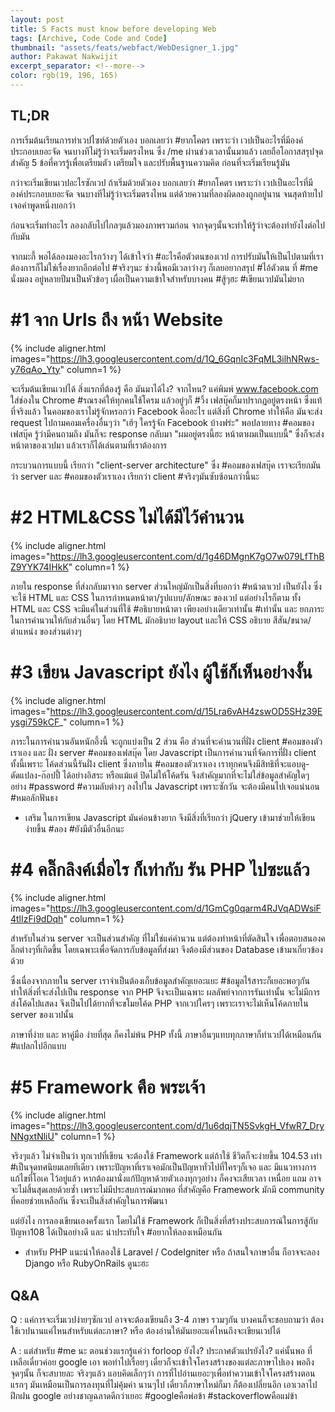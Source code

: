 ```yaml
---
layout: post
title: 5 Facts must know before developing Web
tags: [Archive, Code Code and Code]
thumbnail: "assets/feats/webfact/WebDesigner_1.jpg"
author: Pakawat Nakwijit
excerpt_separator: <!--more-->
color: rgb(19, 196, 165)
---
```


## TL;DR

การเริ่มต้นเรียนการทำเวปไซท์ด้วยตัวเอง บอกเลยว่า <span class="tag-en">#ยากโคตร</span> เพราะว่า เวปเป็นอะไรที่มีองค์ประกอบเยอะจัด จนบางทีไม่รู้ว่าจะเริ่มตรงไหน ซึ่ง /me ผ่านช่วงเวลานั้นมาแล้ว เลยถือโอกาสสรุปจุดสำคัญ 5 ข้อที่ควรรู้เพื่อเตรียมตัว เตรียมใจ และปรับพื้นฐานความคิด ก่อนที่จะเริ่มเรียนรู้มัน
<!--more-->

กว่าจะเริ่มเขียนเวปอะไรซักเวป ถ้าเริ่มด้วยตัวเอง บอกเลยว่า <span class="tag-en">#ยากโคตร</span> เพราะว่า เวปเป็นอะไรที่มีองค์ประกอบเยอะจัด จนบางทีไม่รู้ว่าจะเริ่มตรงไหน แต่ด้วยความที่ลองผิดลองถูกอยู่นาน จนสุดท้ายไปเจอคำพูดหนึ่งบอกว่า

<div class="blockquote">

ก่อนจะเริ่มทำอะไร ลองกลับไปไกลๆแล้วมองภาพรวมก่อน จากจุดๆนั้นจะทำให้รู้ว่าจะต้องทำยังไงต่อไปกับมัน
</div>

จากมะกี้ พอได้ลองมองอะไรกว้างๆ ได้เข้าใจว่า <span class="tag-en">#อะไรคือตัวตนของเวป</span> การปรับมันให้เป็นไปตามที่เราต้องการก็ไม่ใช่เรื่องยากอีกต่อไป <span class="tag-en">#จริงๆนะ</span> ช่วงนี้พอมีเวลาว่างๆ ก็เลยอยากสรุป <span class="tag-en">#ไอ้ตัวตน</span> ที่ <span class="tag-en">#me</span> นั่งมอง อยู่หลายปีมาเป็นหัวข้อๆ เผื่อเป็นความเข้าใจสำหรับบางคน <span class="tag-en">#สู้ๆฮะ</span> <span class="tag-en">#เขียนเวปมันไม่ยาก</span>

# #1 จาก Urls ถึง หน้า Website

{% include aligner.html images="https://lh3.googleusercontent.com/d/1Q_6GqnIc3FqML3ilhNRws-y76qAo_Yty" column=1 %}

จะเริ่มต้นเขียนเวปได้ สิ่งแรกที่ต้องรู้ คือ มันมาได้ไง? จากไหน? แค่พิมพ์ www.facebook.com ใส่ช่องใน Chrome <span class="tag-en">#รณรงค์ให้ทุกคนใช้โครม</span> แล้วอยู่ๆก็ <span class="tag-en">#วิ้ง</span> เฟสบุ๊คก็มาปรากฏอยู่ตรงหน้า ซึ่งแท้ที่จริงแล้ว ในคอมของเราไม่รู้จักหรอกว่า Facebook คืออะไร แต่สิ่งที่ Chrome ทำให้คือ มันจะส่ง request ไปถามคอมเครื่องอื่นๆว่า "เฮ้ๆ ใครรู้จัก Facebook บ้างฟร่ะ" พอปลายทาง <span class="tag-en">#คอมของเฟสบุ๊ค</span> รู้ว่ามีคนถามถึง มันก็จะ response กลับมา "ผมอยู่ตรงนี้ฮะ หน้าตาผมเป็นแบบนี้" ซึ่งก็จะส่งหน้าตาของเวปมา แล้วเราก็ได้เล่นตามที่เราต้องการ

กระบวนการแบบนี้ เรียกว่า "client-server architecture" ซึ่ง <span class="tag-en">#คอมของเฟสบุ๊ค</span> เราจะเรียกมันว่า server และ <span class="tag-en">#คอมของตัวเราเอง</span> เรียกว่า client <span class="tag-en">#จริงๆมันซับซ้อนกว่านี้นะ</span>

# #2 HTML&CSS ไม่ได้มีไว้คำนวน

{% include aligner.html images="https://lh3.googleusercontent.com/d/1g46DMgnK7gO7w079LfThBZ9YYK74IHkK" column=1 %}

ภายใน response ที่ส่งกลับมาจาก server ส่วนใหญ่มักเป็นสิ่งที่บอกว่า <span class="tag-en">#หน้าตาเวป</span> เป็นยังไง ซึ่งจะใช้ HTML และ CSS ในการกำหนดหน้าตา/รูปแบบ/ลักษณะ ของเวป แต่อย่างไรก็ตาม ทั้ง HTML และ CSS จะมีแค่ในส่วนที่ใช้ <span class="tag-en">#อธิบายหน้าตา</span> เพียงอย่างเดียวเท่านั้น <span class="tag-en">#เท่านั้น</span> และ ยกภาระในการคำนวนให้กับส่วนอื่นๆ โดย HTML มักอธิบาย layout และให้ CSS อธิบาย สีสัน/ขนาด/ตำแหน่ง ของส่วนต่างๆ

# #3 เขียน Javascript ยังไง ผู้ใช้ก็เห็นอย่างงั้น

{% include aligner.html images="https://lh3.googleusercontent.com/d/15Lra6vAH4zswOD5SHz39Eysgi759kCF_" column=1 %}

ภาระในการคำนวนอันหนักอึ้งนี้ จะถูกแบ่งเป็น 2 ส่วน คือ ส่วนที่จะคำนวนที่ฝั่ง client <span class="tag-en">#คอมของตัวเราเอง</span> และ ฝั่ง server <span class="tag-en">#คอมของเฟสบุ๊ค</span> โดย Javascript เป็นการคำนวนที่จัดการที่ฝั่ง client ทั้งนี้เพราะ โค้ดส่วนนี้รันฝั่ง client ซึ่งภายใน <span class="tag-en">#คอมของตัวเราเอง</span> เราทุกคนจึงมีสิทธิที่จะแอบดู-ดัดแปลง-ก๊อปปี้ ได้อย่างอิสระ หรือแม้แต่ ปิดไม่ให้โค้ดรัน จึงสำคัญมากที่จะไม่ใส่ข้อมูลสำคัญใดๆ อย่าง <span class="tag-en">#password</span> <span class="tag-en">#ความลับต่างๆ</span> ลงไปใน Javascript เพราะซักวัน จะต้องมีคนไปเจอแน่นอน <span class="tag-en">#หมอลักฟันธง</span>
+ เสริม ในการเขียน Javascript มันค่อนข้างยาก จึงมีสิ่งที่เรียกว่า jQuery เข้ามาช่วยให้เขียนง่ายขึ้น <span class="tag-en">#ลอง</span> <span class="tag-en">#ยังมีตัวอื่นอีกนะ</span>

# #4 คลิ๊กลิงค์เมื่อไร ก็เท่ากับ รัน PHP ไปซะแล้ว

{% include aligner.html images="https://lh3.googleusercontent.com/d/1GmCg0qarm4RJVqADWsiF4tlIzFi9dDqh" column=1 %}

สำหรับในส่วน server จะเป็นส่วนสำคัญ ที่ไม่ใช่แค่คำนวน แต่ต้องทำหน้าที่ตัดสินใจ เพื่อตอบสนองคลิ๊กต่างๆที่เกิดขึ้น โดยเฉพาะเพื่อจัดการกับข้อมูลที่ส่งมา จึงต้องมีส่วนของ Database เข้ามาเกี่ยวข้องด้วย

ซึ่งเนื่องจากภายใน server เราจำเป็นต้องเก็บข้อมูลสำคัญเยอะแยะ <span class="tag-en">#ข้อมูลไร้สาระก็เยอะพอๆกัน</span> ทำให้สิ่งที่จะส่งไปเป็น response จาก PHP จึงจะเป็นเฉพาะ ผลลัพย์จากการรันเท่านั้น จะไม่มีการส่งโค้ดไปแสดง จึงเป็นไปได้ยากที่จะขโมยโค้ด PHP จากเวปใครๆ เพราะเราจะไม่เห็นโค้ดภายใน server ของเวปนั้น

ภาษาที่ง่าย และ หาคู่มือ ง่ายที่สุด ก็คงไม่พ้น PHP ทั้งนี้ ภาษาอื่นๆแทบทุกภาษาก็ทำเวปได้เหมือนกัน <span class="tag-en">#แปลกไปอีกแบบ</span>

# #5 Framework คือ พระเจ้า

{% include aligner.html images="https://lh3.googleusercontent.com/d/1u6dqjTN5SvkgH_VfwR7_DryNNgxtNliU" column=1 %}

จริงๆแล้ว ไม่จำเป็นว่า ทุกเวปที่เขียน จะต้องใช้ Framework แต่ถ้าใช้ ชีวิตก็จะง่ายขึ้น 104.53 เท่า <span class="tag-en">#เป็นจุดทศนิยมเลยทีเดียว</span> เพราะปัญหาที่เราเจอมักเป็นปัญหาทั่วไปที่ใครๆก็เจอ และ มีแนวทางการแก้ไขที่โอเค ไว้อยู่แล้ว หากต้องมานั่งแก้ปัญหาด้วยตัวเองทุกๆอย่าง ก็คงจะเสียเวลา เหนื่อย แถม อาจจะไม่สิ้นสุดเลยด้วยซ้ำ เพราะไม่มีประสบการณ์มากพอ ที่สำคัญคือ Framework มักมี community ที่คอยช่วยเหลือกัน ซึ่งจะเป็นสิ่งสำคัญในการพัฒนา

แต่ยังไง การลองเขียนเองครั้งแรก โดยไม่ใช้ Framework ก็เป็นสิ่งที่สร้างประสบการณ์ในการสู้กับปัญหา108 ได้เป็นอย่างดี และ น่าประทับใจ <span class="tag-en">#อยากให้ลองเหมือนกัน</span>
+ สำหรับ PHP แนะนำให้ลองใช้ Laravel / CodeIgniter หรือ ถ้าสนใจภาษาอื่น ก็อาจจะลอง Django หรือ RubyOnRails ดูนะฮะ

## Q&A
Q : แค่การจะเริ่มเวปง่ายๆซักเวป อาจจะต้องเขียนถึง 3-4 ภาษา รวมๆกัน บางคนก็จะชอบถามว่า ต้องใช้เวปนานแค่ไหนสำหรับแต่ละภาษา? หรือ ต้องอ่านให้มันเยอะแค่ไหนถึงจะเขียนเวปได้

A : แต่สำหรับ <span class="tag-en">#me</span> นะ ตอนช่วงแรกรู้แค่ว่า forloop ยังไง? ประกาศตัวแปรยังไง? แค่นั้นพอ ที่เหลือเดี๋ยวค่อย google เอา พอทำไปเรื่อยๆ เดี๋ยวก็จะเข้าใจโครงสร้างของแต่ละภาษาไปเอง พอถึงจุดๆนั้น ก็จะสบายละ จริงๆแล้ว แอบคิดเล็กๆว่า การที่ไปอ่านเยอะๆเพื่อทำความเข้าใจโครงสร้างตอนแรกๆ มันเหมือนเป็นการลงทุนที่ไม่คุ้มค่า นานๆไป เดี๋ยวก็ภาษาใหม่ก็มา ก็ต้องเปลี่ยนอีก เอาเวลาไปฝึกฝน google อย่างชาญฉลาดดีกว่าเยอะ <span class="tag-en">#googleคือพ่อข้า</span> <span class="tag-en">#stackoverflowคือแม่ข้า</span>
